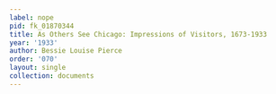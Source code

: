 ```yaml
---
label: nope
pid: fk_01870344
title: As Others See Chicago: Impressions of Visitors, 1673-1933
year: '1933'
author: Bessie Louise Pierce
order: '070'
layout: single
collection: documents
---
```

